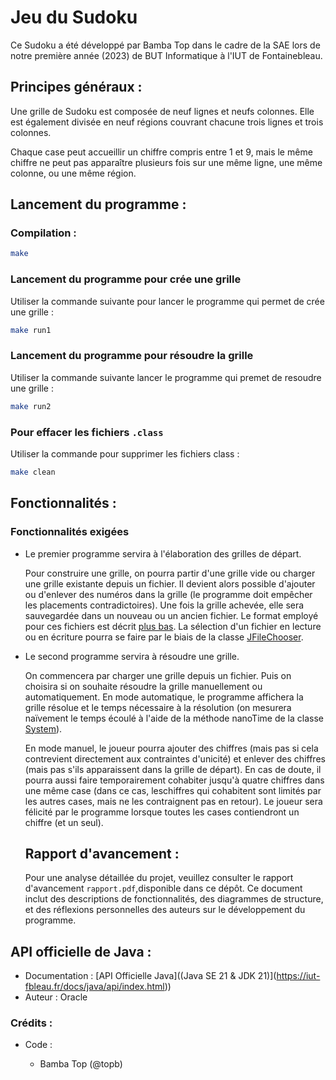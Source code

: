 # Jeu du Sudoku

Ce Sudoku a été développé par Bamba Top dans le cadre de la SAE lors de notre première année (2023) de BUT Informatique à l'IUT de Fontainebleau.

## Principes généraux :

Une grille de Sudoku est composée de neuf lignes et neufs colonnes. Elle est également divisée en neuf régions couvrant chacune trois lignes et trois colonnes.

Chaque case peut accueillir un chiffre compris entre 1 et 9, mais le même chiffre ne peut pas apparaître plusieurs fois sur une même ligne, une même colonne, ou une même région.

## Lancement du programme :

### Compilation :

```bash
make
```

### Lancement du programme pour crée une grille

Utiliser la commande suivante pour lancer le programme qui permet de crée une grille :

```bash
make run1
```

### Lancement du programme pour résoudre la grille

Utiliser la commande suivante lancer le programme qui premet de resoudre une grille :

```bash
make run2
```

### Pour effacer les fichiers `.class`

Utiliser la commande pour supprimer les fichiers class :

```bash
make clean
```

## Fonctionnalités :

### Fonctionnalités exigées

- Le premier programme servira à l'élaboration des grilles de départ.
  
  Pour construire une grille, on pourra partir d'une grille vide ou charger une grille
  existante depuis un fichier. Il devient alors possible d'ajouter ou d'enlever des numéros dans la grille (le programme doit empêcher les placements contradictoires). Une fois la grille achevée, elle sera sauvegardée dans un nouveau ou un ancien fichier. Le format employé pour ces fichiers est décrit [plus bas](https://iut-fbleau.fr/sitebp/pt21/21_2023/A75DYGZ82RZL3PGH.php#format). La sélection d'un fichier en lecture ou en écriture pourra se faire par le biais de la classe [JFileChooser](https://iut-fbleau.fr/docs/java/api/java.desktop/javax/swing/JFileChooser.html).

- Le second programme servira à résoudre une grille.
  
  On commencera par charger une grille depuis un fichier. Puis on choisira si on souhaite résoudre la grille manuellement ou automatiquement. En mode automatique, le programme affichera la grille résolue et le temps nécessaire à la résolution (on mesurera naïvement le temps écoulé à l'aide de la méthode nanoTime de la classe [System](https://iut-fbleau.fr/docs/java/api/java.base/java/lang/System.html)).
  
  En mode manuel, le joueur pourra ajouter des chiffres (mais pas si cela contrevient
  directement aux contraintes d'unicité) et enlever des chiffres (mais pas s'ils
  apparaissent dans la grille de départ). En cas de doute, il pourra aussi faire
  temporairement cohabiter jusqu'à quatre chiffres dans une même case (dans ce cas, leschiffres qui cohabitent sont limités par les autres cases, mais ne les contraignent pas en retour). Le joueur sera félicité par le programme lorsque toutes les cases contiendront un chiffre (et un seul).
  
  ## Rapport d'avancement :
  
  Pour une analyse détaillée du projet, veuillez consulter le rapport d'avancement `rapport.pdf`,disponible dans ce dépôt. Ce document inclut des descriptions de fonctionnalités, des diagrammes de structure, et des réflexions personnelles des auteurs sur le développement du programme.

## API officielle de Java :

- Documentation : [API Officielle Java]((Java SE 21 &amp; JDK 21)](https://iut-fbleau.fr/docs/java/api/index.html))
- Auteur : Oracle

### Crédits :

- Code :
  
  - Bamba Top (@topb)
  

